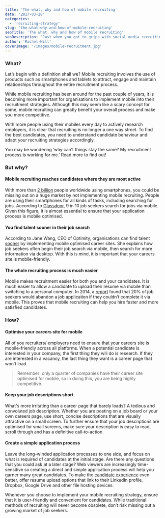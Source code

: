 ```yaml
---
title: 'The what, why and how of mobile recruiting'
date: '2017-03-28'
categories:
  - 'recruiting-strategy'
slug: 'the-what-why-and-how-of-mobile-recruiting'
seoTitle: 'The what, why and how of mobile recruiting'
seoDescription: 'Just when you got to grips with social media recruiting, along comes another trend to disrupt your process: mobile recruiting.'
author: 'Rachel-Hill'
coverImage: '/images/mobile-recruitment.jpg'
---
```


### **What?**

Let’s begin with a definition shall we? Mobile recruiting involves the use of products such as smartphones and tablets to attract, engage and maintain relationships throughout the entire recruitment process.

While mobile recruiting has been around for the past couple of years, it is becoming more important for organisations to implement mobile into their recruitment strategies. Although this may seem like a scary concept for some, mobile recruiting can greatly benefit your overall process and make you more competitive.

With more people using their mobiles every day to actively research employers, it is clear that recruiting is no longer a one way street. To find the best candidates, you need to understand candidate behaviour and adapt your recruiting strategies accordingly.

You may be wondering ‘why can’t things stay the same? My recruitment process is working for me.’ Read more to find out!

### **But why?**

#### **Mobile recruiting reaches candidates where they are most active**

With more than [2 billion](https://www.statista.com/statistics/201182/forecast-of-smartphone-users-in-the-us/) people worldwide using smartphones, you could be missing out on a huge market by not implementing mobile recruiting. People are using their smartphones for all kinds of tasks, including searching for jobs. According to [Glassdoor](https://www.glassdoor.com/blog/9-10-job-seekers-search-jobs-mobile-glassdoor-state-mobile-job-search-survey/), 9 in 10 job seekers search for jobs via mobile. Given this figure, it is almost essential to ensure that your application process is mobile optimised.

#### **You find talent sooner in their job search**

According to Jane Wang, CEO of Optimity, organisations can find talent [sooner](https://www.entrepreneur.com/article/289386) by implementing mobile optimised career sites. She explains how job seekers often begin their job search via mobile, then search for more information via desktop. With this is mind, it is important that your careers site is mobile-friendly.

#### **The whole recruiting process is much easier**

Mobile makes recruitment easier for both you and your candidates. It is much easier to allow a candidate to upload their resume via mobile than switching to a personal computer. In 2014, a [report](https://www.jibe.com/news/recruitment-survey-reveals-significant-disconnect-between-job-seeker-expectations-and-reality/) found that 20% of job seekers would abandon a job application if they couldn’t complete it via mobile. This proves that mobile recruiting can help you hire faster and more satisfied candidates.

### **How?**

#### **Optimise your careers site for mobile**

All of you recruiters/ employers need to ensure that your careers site is mobile-friendly across all platforms. When a potential candidate is interested in your company, the first thing they will do is research. If they are interested in a vacancy, the last thing they want is a career page that won’t load.

> Remember: only a quarter of companies have their career site optimised for mobile, so in doing this, you are being highly competitive.

#### **Keep your job descriptions short**

What's more irritating than a career page that barely loads? A tedious and convoluted job description. Whether you are posting on a job board or your own careers page, use short, concise descriptions that are visually attractive on a small screen. To further ensure that your job descriptions are optimised for small screens, make sure your description is easy to read, scroll through and has a definitive call-to-action.

#### **Create a simple application process**

Leave the long-winded application processes to one side, and focus on what is required of candidates at the initial stage. Are there any questions that you could ask at a later stage? Web viewers are increasingly time-sensitive so creating a direct and simple application process will help you garner many great candidates. To make the [candidate experience](http://hirehive.io/blog/candidate-experience-101/) even better, offer resume upload options that link to their LinkedIn profile, Dropbox, Google Drive and other file hosting devices.

Whenever you choose to implement your mobile recruiting strategy, ensure that it is user-friendly and convenient for candidates. While traditional methods of recruiting will never become obsolete, don’t risk missing out a growing market of job seekers.
